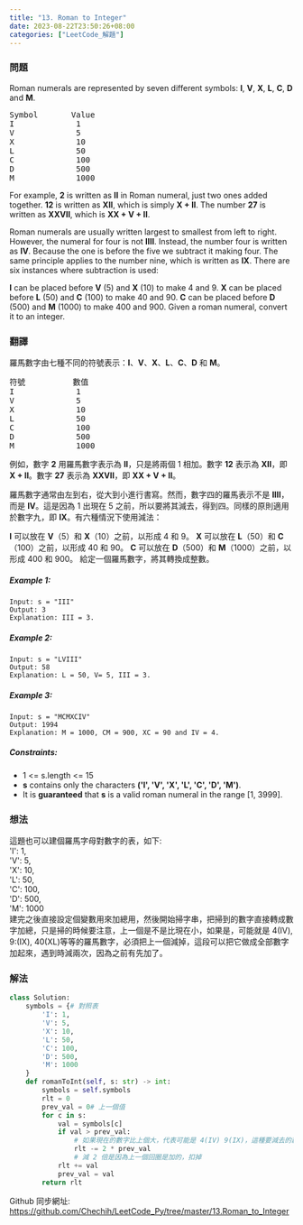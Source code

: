 ```yaml
---
title: "13. Roman to Integer"
date: 2023-08-22T23:50:26+08:00
categories: ["LeetCode_解題"]
---
```

### 問題
Roman numerals are represented by seven different symbols: **I**, **V**, **X**, **L**, **C**, **D** and **M**.
<pre>
Symbol       Value
I             1
V             5
X             10
L             50
C             100
D             500
M             1000
</pre>
For example, **2** is written as **II** in Roman numeral, just two ones added together. **12** is written as **XII**, which is simply **X + II**. The number **27** is written as **XXVII**, which is **XX + V + II**.

Roman numerals are usually written largest to smallest from left to right. However, the numeral for four is not **IIII**. Instead, the number four is written as **IV**. Because the one is before the five we subtract it making four. The same principle applies to the number nine, which is written as **IX**. There are six instances where subtraction is used:

**I** can be placed before **V** (5) and **X** (10) to make 4 and 9. 
**X** can be placed before **L** (50) and **C** (100) to make 40 and 90. 
**C** can be placed before **D** (500) and **M** (1000) to make 400 and 900.
Given a roman numeral, convert it to an integer.
 ### 翻譯
羅馬數字由七種不同的符號表示：**I**、**V**、**X**、**L**、**C**、**D** 和 **M**。
<pre>
符號          數值
I             1
V             5
X             10
L             50
C             100
D             500
M             1000
</pre>
例如，數字 **2** 用羅馬數字表示為 **II**，只是將兩個 1 相加。數字 **12** 表示為 **XII**，即 **X + II**。數字 **27** 表示為 **XXVII**，即 **XX + V + II**。

羅馬數字通常由左到右，從大到小進行書寫。然而，數字四的羅馬表示不是 **IIII**，而是 **IV**。這是因為 1 出現在 5 之前，所以要將其減去，得到四。同樣的原則適用於數字九，即 **IX**。有六種情況下使用減法：

**I** 可以放在 **V**（5）和 **X**（10）之前，以形成 4 和 9。
**X** 可以放在 **L**（50）和 **C**（100）之前，以形成 40 和 90。
**C** 可以放在 **D**（500）和 **M**（1000）之前，以形成 400 和 900。
給定一個羅馬數字，將其轉換成整數。
##### Example 1:
    Input: s = "III"
    Output: 3
    Explanation: III = 3.
##### Example 2:
    Input: s = "LVIII"
    Output: 58
    Explanation: L = 50, V= 5, III = 3.
##### Example 3:
    Input: s = "MCMXCIV"
    Output: 1994
    Explanation: M = 1000, CM = 900, XC = 90 and IV = 4.
##### Constraints:
- 1 <= s.length <= 15
- **s** contains only the characters **('I', 'V', 'X', 'L', 'C', 'D', 'M')**.
- It is **guaranteed** that **s** is a valid roman numeral in the range [1, 3999].

### 想法 
這題也可以建個羅馬字母對數字的表，如下:  
        'I': 1,  
        'V': 5,  
        'X': 10,  
        'L': 50,  
        'C': 100,  
        'D': 500,  
        'M': 1000  
建完之後直接設定個變數用來加總用，然後開始掃字串，把掃到的數字直接轉成數字加總，只是掃的時候要注意，上一個是不是比現在小，如果是，可能就是 4(IV), 9:(IX), 40(XL)等等的羅馬數字，必須把上一個減掉，這段可以把它做成全部數字加起來，遇到時減兩次，因為之前有先加了。
### 解法 
```python
class Solution:
    symbols = {# 對照表
        'I': 1,
        'V': 5,
        'X': 10,
        'L': 50,
        'C': 100,
        'D': 500,
        'M': 1000
    }
    def romanToInt(self, s: str) -> int:
        symbols = self.symbols
        rlt = 0
        prev_val = 0# 上一個值
        for c in s:
            val = symbols[c]
            if val > prev_val:
                # 如果現在的數字比上個大，代表可能是 4(IV) 9(IX)，這種要減去的羅馬數字
                rlt -= 2 * prev_val
                # 減 2 倍是因為上一個回圈是加的，扣掉
            rlt += val
            prev_val = val
        return rlt
```

Github 同步網址:  
https://github.com/Chechih/LeetCode_Py/tree/master/13.Roman_to_Integer